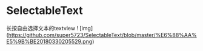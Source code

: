 # SelectableText
长按自由选择文本的textview
! [img] (https://github.com/super5723/SelectableText/blob/master/%E6%88%AA%E5%9B%BE20180330205529.png)

